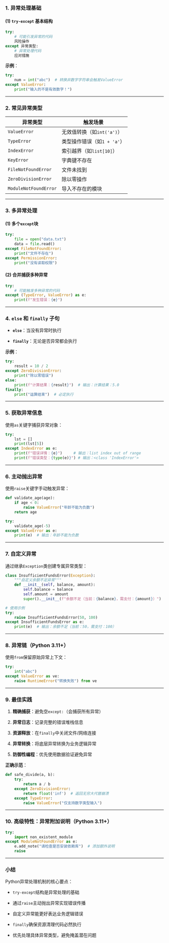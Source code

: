### 1. **异常处理基础**

#### (1) `try-except` 基本结构

```python
try:
    # 可能引发异常的代码
    风险操作
except 异常类型:
    # 异常处理代码
    应对措施
```



**示例**：

```python
try:
    num = int("abc")  # 转换非数字字符串会触发ValueError
except ValueError:
    print("输入的不是有效数字！")
```

---

### 2. **常见异常类型**

|异常类型|触发场景|
|---|---|
|`ValueError`|无效值转换（如`int('a')`）|
|`TypeError`|类型操作错误（如`1 + 'a'`）|
|`IndexError`|索引越界（如`list[10]`）|
|`KeyError`|字典键不存在|
|`FileNotFoundError`|文件未找到|
|`ZeroDivisionError`|除以零操作|
|`ModuleNotFoundError`|导入不存在的模块|

---

### 3. **多异常处理**

#### (1) 多个`except`块

```python
try:
    file = open("data.txt")
    data = file.read()
except FileNotFoundError:
    print("文件不存在")
except PermissionError:
    print("没有读取权限")
```

#### (2) 合并捕获多种异常

```python
try:
    # 可能触发多种异常的代码
except (TypeError, ValueError) as e:
    print(f"发生错误：{e}")
```

---

### 4. `else` 和 `finally` 子句

- **`else`**：当没有异常时执行
  
- **`finally`**：无论是否异常都会执行
  

**示例**：

```python
try:
    result = 10 / 2
except ZeroDivisionError:
    print("除以零错误")
else:
    print(f"计算结果：{result}")  # 输出：计算结果：5.0
finally:
    print("运算结束")  # 必定执行
```

---

### 5. **获取异常信息**

使用`as`关键字捕获异常对象：

```python
try:
    lst = []
    print(lst[5])
except IndexError as e:
    print(f"错误详情：{e}")     # 输出：list index out of range
    print(f"错误类型：{type(e)}") # 输出：<class 'IndexError'>
```

---

### 6. **主动抛出异常**

使用`raise`关键字手动触发异常：

```python
def validate_age(age):
    if age < 0:
        raise ValueError("年龄不能为负数")
    return age

try:
    validate_age(-5)
except ValueError as e:
    print(e)  # 输出：年龄不能为负数
```

---

### 7. **自定义异常**

通过继承`Exception`类创建专属异常类型：

```python
class InsufficientFundsError(Exception):
    """自定义余额不足异常"""
    def __init__(self, balance, amount):
        self.balance = balance
        self.amount = amount
        super().__init__(f"余额不足（当前：{balance}，需支付：{amount}）")

# 使用示例
try:
    raise InsufficientFundsError(50, 100)
except InsufficientFundsError as e:
    print(e)  # 输出：余额不足（当前：50，需支付：100）
```

---

### 8. **异常链（Python 3.11+）**

使用`from`保留原始异常上下文：

```python
try:
    int("abc")
except ValueError as ve:
    raise RuntimeError("转换失败") from ve
```

---

### 9. **最佳实践**

1. **精确捕获**：避免空`except:`（会捕获所有异常）
   
2. **异常日志**：记录完整的错误堆栈信息
   
3. **资源释放**：在`finally`中关闭文件/网络连接
   
4. **异常转换**：将底层异常转换为业务逻辑异常
   
5. **防御性编程**：优先使用数据验证避免异常
   

**正确示范**：

```python
def safe_divide(a, b):
    try:
        return a / b
    except ZeroDivisionError:
        return float('inf')  # 返回无穷大代替崩溃
    except TypeError:
        raise ValueError("仅支持数字类型输入")
```

---

### 10. **高级特性：异常附加说明（Python 3.11+）**

```python
try:
    import non_existent_module
except ModuleNotFoundError as e:
    e.add_note("请检查是否安装依赖库")  # 添加额外说明
    raise
```

---

### 小结

Python异常处理机制的核心要点：

- `try-except`结构是异常处理的基础
  
- 通过`raise`主动抛出异常实现错误传播
  
- 自定义异常能更好表达业务逻辑错误
  
- `finally`确保资源清理代码必然执行
  
- 优先处理具体异常类型，避免掩盖潜在问题